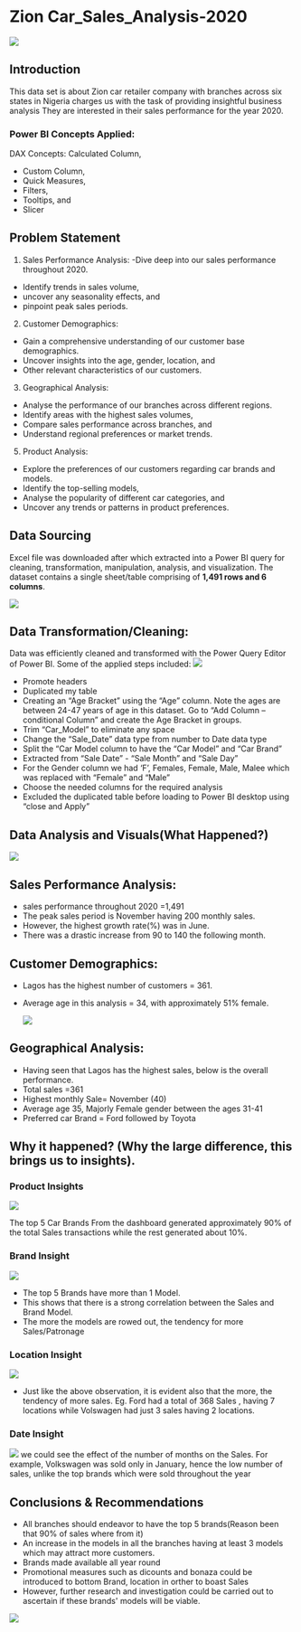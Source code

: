 # Zion Car_Sales_Analysis-2020
![](cars.jpg)
## Introduction
This data set is about Zion car retailer company with branches across six states in Nigeria charges us with the task of providing insightful business analysis
They are interested in their sales performance for the year 2020. 

### Power BI Concepts Applied: 
DAX Concepts: Calculated Column, 
- Custom Column,
- Quick Measures,
- Filters,
- Tooltips, and
- Slicer

## Problem Statement
1.	Sales Performance Analysis: -Dive deep into our sales performance throughout 2020.
- Identify trends in sales volume,
- uncover any seasonality effects, and
- pinpoint peak sales periods.
  
2.	Customer Demographics:
- Gain a comprehensive understanding of our customer base demographics.
- Uncover insights into the age, gender, location, and
- Other relevant characteristics of our customers.
  
3.	Geographical Analysis:
- Analyse the performance of our branches across different regions.
- Identify areas with the highest sales volumes,
- Compare sales performance across branches, and
- Understand regional preferences or market trends.
  
5.	Product Analysis:
- Explore the preferences of our customers regarding car brands and models.
- Identify the top-selling models,
- Analyse the popularity of different car categories, and
- Uncover any trends or patterns in product preferences.
  
## Data Sourcing
Excel file was downloaded after which extracted into a Power BI query for cleaning, transformation, manipulation, analysis, and visualization. The dataset contains a single sheet/table comprising of **1,491 rows and 6 columns**.

![](raw_data.png)

## Data Transformation/Cleaning:
Data was efficiently cleaned and transformed with the Power Query Editor of Power BI. 
Some of the applied steps included:
![](transformed_dataset.png)

- Promote headers
- Duplicated my table
- Creating an “Age Bracket” using the “Age” column. Note the ages are between 24-47 years of age in this dataset. Go to “Add Column – conditional Column” and create the Age Bracket in groups.
- Trim “Car_Model” to eliminate any space
- Change the “Sale_Date” data type from number to Date data type
- Split the “Car Model column to have the “Car Model” and “Car Brand”
- Extracted from  “Sale Date” - “Sale Month” and “Sale Day”
- For the Gender column we had ‘F’, Females, Female, Male, Malee which was replaced with “Female” and “Male”
- Choose the needed columns for the required analysis
- Excluded the duplicated table before loading to Power BI desktop using “close and Apply”

## Data Analysis and Visuals(What Happened?)
![](Dashboard_analysis.png)

## Sales Performance Analysis:
- sales performance throughout 2020 =1,491
- The peak sales period is November having 200 monthly sales.
- However, the highest growth rate(%) was in June.
- There was a drastic increase from 90 to 140 the following month.

  
## Customer Demographics:
- Lagos has the highest number of customers = 361. 
- Average age in this analysis = 34, with approximately 51% female.

  ![](Location_analysis.png)

## Geographical Analysis:
- Having seen that Lagos has the highest sales, below is the overall performance.
- Total sales =361
- Highest monthly Sale= November (40)
- Average age 35, Majorly Female gender between the ages 31-41
- Preferred car Brand = Ford followed by Toyota

## Why it happened? (Why the large difference, this brings us to insights).
### Product Insights
![](product_analysis.png)

The top 5 Car Brands From the dashboard generated approximately 90% of the total Sales transactions while the rest generated about 10%.

### Brand Insight
![](brand_model.sale.png)

-	The top 5 Brands have more than 1 Model.
-	This shows that there is a strong correlation between the Sales and Brand Model.
-	The more the models are rowed out, the tendency for more Sales/Patronage

### Location Insight
![](Brand_Transaction_Location.png)
- Just like the above observation, it is evident also that the more, the tendency of more sales. Eg. Ford had a total of 368 Sales , having 7 locations while Volswagen had just 3 sales having 2 locations.

### Date Insight
![](Matrix_table.png)
we could see the effect of the number of months on the Sales. For example, Volkswagen was sold only in January, hence the low number of sales, unlike the top brands which were sold throughout the year

## Conclusions & Recommendations
- All branches should endeavor to have the top 5 brands(Reason been that 90% of sales where from it)
- An increase in the models in all the branches having at least 3 models which may attract more customers.
- Brands made available all year round
- Promotional measures such as dicounts and bonaza could be introduced to bottom Brand, location in orther to boast Sales
- However, further research and investigation could be carried out to ascertain if these brands' models will be viable.

![](tank_you_image.jpg)


  
